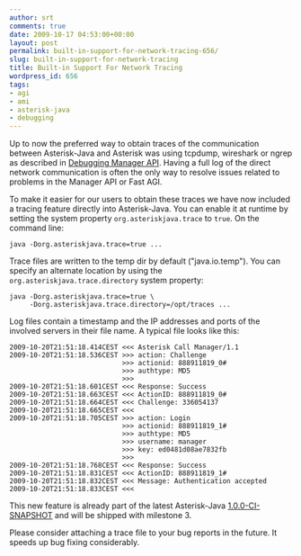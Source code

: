 ```yaml
---
author: srt
comments: true
date: 2009-10-17 04:53:00+00:00
layout: post
permalink: built-in-support-for-network-tracing-656/
slug: built-in-support-for-network-tracing
title: Built-in Support For Network Tracing
wordpress_id: 656
tags:
- agi
- ami
- asterisk-java
- debugging
---
```


Up to now the preferred way to obtain traces of the communication between Asterisk-Java and Asterisk was using tcpdump, wireshark or ngrep as described in [Debugging Manager API](http://blogs.reucon.com/asterisk-java/debugging-manager-api-776/). Having a full log of the direct network communication is often the only way to resolve issues related to problems in the Manager API or Fast AGI.

To make it easier for our users to obtain these traces we have now included a tracing feature directly into Asterisk-Java. You can enable it at runtime by setting the system property `org.asteriskjava.trace` to `true`. On the command line:

    
    java -Dorg.asteriskjava.trace=true ...


Trace files are written to the temp dir by default ("java.io.temp"). You can specify an alternate location by using the `org.asteriskjava.trace.directory` system property:

    
    java -Dorg.asteriskjava.trace=true \
         -Dorg.asteriskjava.trace.directory=/opt/traces ...


Log files contain a timestamp and the IP addresses and ports of the involved servers in their file name. A typical file looks like this:

    
    2009-10-20T21:51:18.414CEST <<< Asterisk Call Manager/1.1
    2009-10-20T21:51:18.536CEST >>> action: Challenge
                                >>> actionid: 888911819_0#
                                >>> authtype: MD5
                                >>>
    2009-10-20T21:51:18.601CEST <<< Response: Success
    2009-10-20T21:51:18.663CEST <<< ActionID: 888911819_0#
    2009-10-20T21:51:18.664CEST <<< Challenge: 336054137
    2009-10-20T21:51:18.665CEST <<<
    2009-10-20T21:51:18.705CEST >>> action: Login
                                >>> actionid: 888911819_1#
                                >>> authtype: MD5
                                >>> username: manager
                                >>> key: ed0481d08ae7832fb
                                >>>
    2009-10-20T21:51:18.768CEST <<< Response: Success
    2009-10-20T21:51:18.831CEST <<< ActionID: 888911819_1#
    2009-10-20T21:51:18.832CEST <<< Message: Authentication accepted
    2009-10-20T21:51:18.833CEST <<<


This new feature is already part of the latest Asterisk-Java [1.0.0-CI-SNAPSHOT](http://www.asterisk-java.org/download/1.0.0.CI-SNAPSHOT) and will be shipped with milestone 3.

Please consider attaching a trace file to your bug reports in the future. It speeds up bug fixing considerably.
